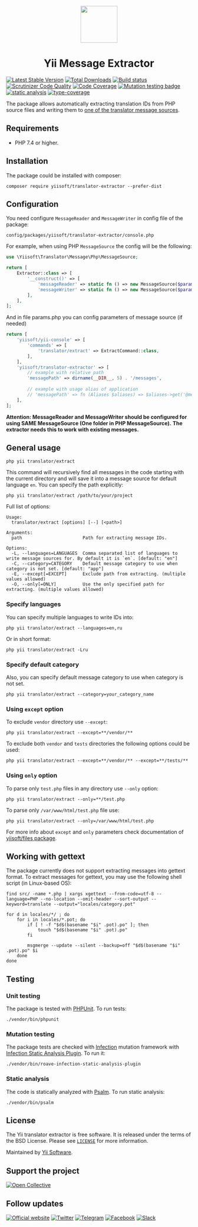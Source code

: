 <p align="center">
    <a href="https://github.com/yiisoft" target="_blank">
        <img src="https://yiisoft.github.io/docs/images/yii_logo.svg" height="100px">
    </a>
</p>
<h1 align="center">Yii Message Extractor</h1>

[![Latest Stable Version](https://poser.pugx.org/yiisoft/translator-extractor/v/stable.png)](https://packagist.org/packages/yiisoft/translator-extractor)
[![Total Downloads](https://poser.pugx.org/yiisoft/translator-extractor/downloads.png)](https://packagist.org/packages/yiisoft/translator-extractor)
[![Build status](https://github.com/yiisoft/translator-extractor/workflows/build/badge.svg)](https://github.com/yiisoft/translator-extractor/actions?query=workflow%3Abuild)
[![Scrutinizer Code Quality](https://scrutinizer-ci.com/g/yiisoft/translator-extractor/badges/quality-score.png?b=master)](https://scrutinizer-ci.com/g/yiisoft/translator-extractor/?branch=master)
[![Code Coverage](https://scrutinizer-ci.com/g/yiisoft/translator-extractor/badges/coverage.png?b=master)](https://scrutinizer-ci.com/g/yiisoft/translator-extractor/?branch=master)
[![Mutation testing badge](https://img.shields.io/endpoint?style=flat&url=https%3A%2F%2Fbadge-api.stryker-mutator.io%2Fgithub.com%2Fyiisoft%2Ftranslator-extractor%2Fmaster)](https://dashboard.stryker-mutator.io/reports/github.com/yiisoft/translator-extractor/master)
[![static analysis](https://github.com/yiisoft/translator-extractor/workflows/static%20analysis/badge.svg)](https://github.com/yiisoft/translator-extractor/actions?query=workflow%3A%22static+analysis%22)
[![type-coverage](https://shepherd.dev/github/yiisoft/translator-extractor/coverage.svg)](https://shepherd.dev/github/yiisoft/translator-extractor)

The package allows automatically extracting translation IDs from PHP source files and writing them to
[one of the translator message sources](https://github.com/yiisoft/translator#message-sources).

## Requirements

- PHP 7.4 or higher.

## Installation

The package could be installed with composer:

```shell
composer require yiisoft/translator-extractor --prefer-dist
```

## Configuration

You need configure `MessageReader` and `MessageWriter` in config file of the package:

`config/packages/yiisoft/translator-extractor/console.php`

For example, when using PHP `MessageSource` the config will be the following:

```php
use \Yiisoft\Translator\Message\Php\MessageSource;

return [
    Extractor::class => [
        '__construct()' => [
            'messageReader' => static fn () => new MessageSource($params['yiisoft/translator']['categorySources']),
            'messageWriter' => static fn () => new MessageSource($params['yiisoft/translator']['categorySources']),
        ],
    ],
];
```

And in file params.php you can config parameters of message source (if needed)

```php
return [
    'yiisoft/yii-console' => [
        'commands' => [
            'translator/extract' => ExtractCommand::class,
        ],
    ],
    'yiisoft/translator-extractor' => [
        // example with relative path
        'messagePath' => dirname(__DIR__, 5) . '/messages',
         
        // example with usage alias of application
        // 'messagePath' => fn (Aliases $aliases) => $aliases->get('@message'), 
    ],
];
```

**Attention: MessageReader and MessageWriter should be configured for using SAME MessageSource (One folder in PHP MessageSource).**
**The extractor needs this to work with existing messages.**

## General usage

```shell
php yii translator/extract
```

This command will recursively find all messages in the code starting with the current directory and will save it into
a message source for default language `en`. You can specify the path explicitly:

```shell
php yii translator/extract /path/to/your/project
```

Full list of options:

```shell
Usage:
  translator/extract [options] [--] [<path>]

Arguments:
  path                       Path for extracting message IDs.

Options:
  -L, --languages=LANGUAGES  Comma separated list of languages to write message sources for. By default it is `en`. [default: "en"]
  -C, --category=CATEGORY    Default message category to use when category is not set. [default: "app"]
  -E, --except[=EXCEPT]      Exclude path from extracting. (multiple values allowed)
  -O, --only[=ONLY]          Use the only specified path for extracting. (multiple values allowed)

```


### Specify languages

You can specify multiple languages to write IDs into:

```shell
php yii translator/extract --languages=en,ru
```

Or in short format:

```shell
php yii translator/extract -Lru
```


### Specify default category

Also, you can specify default message category to use when category is not set.

```shell
php yii translator/extract --category=your_category_name
```


### Using `except` option

To exclude `vendor` directory use `--except`:

```shell
php yii translator/extract --except=**/vendor/**
```

To exclude both `vendor` and `tests` directories the following options could be used:

```shell
php yii translator/extract --except=**/vendor/** --except=**/tests/**
```

### Using `only` option

To parse only `test.php` files in any directory use `--only` option:

```shell
php yii translator/extract --only=**/test.php
```

To parse only `/var/www/html/test.php` file use:

```shell
php yii translator/extract --only=/var/www/html/test.php
```

For more info about `except` and `only` parameters check documentation of
[yiisoft/files package](https://github.com/yiisoft/files).

## Working with gettext

The package currently does not support extracting messages into gettext format. To extract messages for gettext,
you may use the following shell script (in Linux-based OS):

```shell
find src/ -name *.php | xargs xgettext --from-code=utf-8 --language=PHP --no-location --omit-header --sort-output --keyword=translate --output="locales/category.pot"

for d in locales/*/ ; do
    for i in locales/*.pot; do
        if [ ! -f "$d$(basename "$i" .pot).po" ]; then
            touch "$d$(basename "$i" .pot).po"
        fi

        msgmerge --update --silent --backup=off "$d$(basename "$i" .pot).po" $i
    done
done
```

## Testing

### Unit testing

The package is tested with [PHPUnit](https://phpunit.de/). To run tests:

```shell
./vendor/bin/phpunit
```

### Mutation testing

The package tests are checked with [Infection](https://infection.github.io/) mutation framework with
[Infection Static Analysis Plugin](https://github.com/Roave/infection-static-analysis-plugin). To run it:

```shell
./vendor/bin/roave-infection-static-analysis-plugin
```

### Static analysis

The code is statically analyzed with [Psalm](https://psalm.dev/). To run static analysis:

```shell
./vendor/bin/psalm
```

## License

The Yii translator extractor is free software. It is released under the terms of the BSD License. Please
see [`LICENSE`](./LICENSE.md) for more information.

Maintained by [Yii Software](https://www.yiiframework.com/).

## Support the project

[![Open Collective](https://img.shields.io/badge/Open%20Collective-sponsor-7eadf1?logo=open%20collective&logoColor=7eadf1&labelColor=555555)](https://opencollective.com/yiisoft)

## Follow updates

[![Official website](https://img.shields.io/badge/Powered_by-Yii_Framework-green.svg?style=flat)](https://www.yiiframework.com/)
[![Twitter](https://img.shields.io/badge/twitter-follow-1DA1F2?logo=twitter&logoColor=1DA1F2&labelColor=555555?style=flat)](https://twitter.com/yiiframework)
[![Telegram](https://img.shields.io/badge/telegram-join-1DA1F2?style=flat&logo=telegram)](https://t.me/yii3en)
[![Facebook](https://img.shields.io/badge/facebook-join-1DA1F2?style=flat&logo=facebook&logoColor=ffffff)](https://www.facebook.com/groups/yiitalk)
[![Slack](https://img.shields.io/badge/slack-join-1DA1F2?style=flat&logo=slack)](https://yiiframework.com/go/slack)
